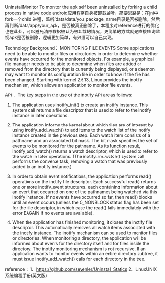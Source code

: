 UninstallMonitor
To monitor the apk self been uninstalled by forking a child process in native code
android应用程序自身被卸载监听，简要思路是：在jni中fork一个child 进程，监听/data/data/you_package_name目录是否被删除，然后再判断/data/app/your_apk，是否被真正删除了，本程序对reference进行的优化也在此处，可以避免清除数据被认为被卸载的情况。更简单的方式就是直接轮询监视apk是否被删除，逻辑更加简单，有兴趣可以自己实现。

Technology Background：
MONITORING FILE EVENTS
Some applications need to be able to monitor files or directories in order to determine
whether events have occurred for the monitored objects. For example, a
graphical file manager needs to be able to determine when files are added or
removed from the directory that is currently being displayed, or a daemon may
want to monitor its configuration file in order to know if the file has been changed.
Starting with kernel 2.6.13, Linux provides the inotify mechanism, which allows
an application to monitor file events.

API：
The key steps in the use of the inotify API are as follows:
1. The application uses inotify_init() to create an inotify instance. This system call
returns a file descriptor that is used to refer to the inotify instance in later
operations.

2. The application informs the kernel about which files are of interest by using
inotify_add_watch() to add items to the watch list of the inotify instance created
in the previous step. Each watch item consists of a pathname and an associated
bit mask. The bit mask specifies the set of events to be monitored for the pathname.
As its function result, inotify_add_watch() returns a watch descriptor, which
is used to refer to the watch in later operations. (The inotify_rm_watch() system
call performs the converse task, removing a watch that was previously added to
an inotify instance.)

3. In order to obtain event notifications, the application performs read() operations
on the inotify file descriptor. Each successful read() returns one or more
inotify_event structures, each containing information about an event that
occurred on one of the pathnames being watched via this inotify instance.
If no events have occurred so far, then read() blocks until an event occurs (unless
the O_NONBLOCK status flag has been set for the file descriptor, in which case the read()
fails immediately with the error EAGAIN if no events are available).


4. When the application has finished monitoring, it closes the inotify file descriptor.
This automatically removes all watch items associated with the inotify instance.
The inotify mechanism can be used to monitor files or directories. When monitoring
a directory, the application will be informed about events for the directory
itself and for files inside the directory.
The inotify monitoring mechanism is not recursive. If an application wants to
monitor events within an entire directory subtree, it must issue inotify_add_watch()
calls for each directory in the tree.


reference：
1、https://github.com/sevenler/Uninstall_Statics
2、LinuxUNIX系统编程手册(英文版)


